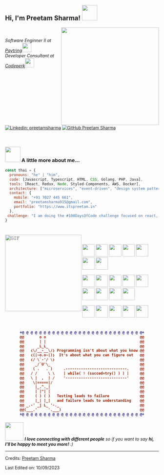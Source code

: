 <h2> Hi, I'm Preetam Sharma! <img src="https://media.giphy.com/media/mGcNjsfWAjY5AEZNw6/giphy.gif" width="50"></h2>
<img align='right' src="https://camo.githubusercontent.com/86a3b6db470f1a0429f7355c08d1edabf3d2c804/68747470733a2f2f6d69726f2e6d656469756d2e636f6d2f6d61782f313336302f312a495247486d69477361313673746564517649615a66772e676966" width="320">
<p><br><br><em>Software Enginner II at <a href="https://www.paytring.com">Paytring</a><img src="https://media.giphy.com/media/fYSnHlufseco8Fh93Z/giphy.gif" width="30"></br>Developer Consultant at <a href="https://www.codeperk.in">Codeperk</a><img src="https://media.giphy.com/media/WUlplcMpOCEmTGBtBW/giphy.gif" width="30"> 
</em></p>

[![Linkedin: preetamsharma](https://img.shields.io/badge/-Preetam%20Sharma-blue?style=flat-square&logo=Linkedin&logoColor=white&link=https://www.linkedin.com/in/preetamsharma/)](https://www.linkedin.com/in/preetamsharma/)
[![GitHub Preetam Sharma](https://img.shields.io/github/followers/preetam-sharma?label=follow&style=social)](https://github.com/preetam-sharma)

<br>

### <img src="https://media.giphy.com/media/VgCDAzcKvsR6OM0uWg/giphy.gif" width="50"> A little more about me...  

```javascript
const thai = {
  pronouns: "he" | "him",
  code: [Javascript, Typescript, HTML, CSS, Golang, PHP, Java],
  tools: [React, Redux, Node, Styled-Components, AWS, Docker],
  architecture: ["microservices", "event-driven", "design system pattern"],
  contact: {
    mobile: "+91 7027 445 661",
    email: "preetamsharma915@gmail.com",
    portfolio: "https://www.itspreetam.in"
  },
 challenge: "I am doing the #100DaysOfCode challenge focused on react, typescript using next13"
}
```
#

<img align="left" height="250px" width="250px" alt="𝙶𝙸𝙵" src="https://camo.githubusercontent.com/3b7c592ede97b6138ffd4b1cc1541c2f3b11fd39/687474703a2f2f33312e6d656469612e74756d626c722e636f6d2f31376665613932306666333665663466356238373764353231366137616164392f74756d626c725f6d6f39786a65387a5a34317163626975666f315f313238302e676966"/>
<br/>

<code><img height="40" width="40" src="https://cdn3d.iconscout.com/3d/free/preview/free-golang-9294861-7578004.png?f=avif&h=200"></code>
<code><img height="40" width="40" src="https://cdn3d.iconscout.com/3d/free/preview/free-javascript-9294848-7577991.png?f=avif&h=200"></code>
<code><img height="40" width="40" src="https://cdn3d.iconscout.com/3d/free/preview/free-java-9294874-7578017.png?f=avif&h=200"></code>
<code><img height="40" width="40" src="https://cdn3d.iconscout.com/3d/free/preview/free-php-9294883-7578026.png?f=avif&h=200"></code>
<code><img height="40" width="40" src="https://cdn3d.iconscout.com/3d/free/preview/free-nodejs-9294859-7578002.png?f=avif&h=200"></code>
<code><img height="40" width="40" src="https://cdn3d.iconscout.com/3d/free/preview/free-typescript-9294849-7577992.png?f=avif&h=200"></code>
<code><img height="40" width="40" src="https://cdn3d.iconscout.com/3d/free/preview/free-dart-9294871-7578014.png?f=avif&h=200"></code>

<code><img height="40" width="40" src="https://cdn3d.iconscout.com/3d/free/preview/free-angularjs-9294851-7577994.png?f=avif&h=200"></code>
<code><img height="40" width="40" src="https://cdn3d.iconscout.com/3d/free/preview/free-react-9294867-7578010.png?f=avif&h=200"></code>
<code><img height="40" width="40" src="https://cdn3d.iconscout.com/3d/free/preview/free-vue-9294880-7578023.png?f=avif&h=200"></code>
<code><img height="40" width="40" src="https://cdn3d.iconscout.com/3d/free/preview/free-jquery-9294864-7578007.png?f=avif&h=200"></code>
<code><img height="40" width="40" src="https://cdn3d.iconscout.com/3d/free/preview/free-bootstrap-framework-logo-6563486-5453031.png?f=avif&h=200"></code>
<code><img height="40" width="40" src="https://cdn3d.iconscout.com/3d/free/preview/free-tailwind-9294852-7577995.png?f=avif&h=200"></code>
<code><img height="40" width="40" src="https://cdn3d.iconscout.com/3d/free/preview/free-html-9294875-7578018.png?f=avif&h=200"></code>
<code><img height="40" width="40" src="https://cdn3d.iconscout.com/3d/free/preview/free-css-9294881-7578024.png?f=avif&h=200"></code>
<code><img height="40" width="40" src="https://cdn3d.iconscout.com/3d/free/preview/free-npm-9294882-7578025.png?f=avif&h=200"></code>

<code><img height="40" width="40" src="https://cdn3d.iconscout.com/3d/free/preview/free-amazon-web-services-8074662-6507782.png?f=avif&h=200"></code>
<code><img height="40" width="40" src="https://cdn3d.iconscout.com/3d/free/preview/free-git-9294878-7578021.png?f=avif&h=200"></code>
<code><img height="40" width="40" src="https://cdn3d.iconscout.com/3d/free/preview/free-mysql-9294870-7578013.png?f=avif&h=200"></code>
<code><img height="40" width="40" src="https://cdn3d.iconscout.com/3d/free/preview/free-mongo-db-9294853-7577996.png?f=avif&h=200"></code>
<code><img height="40" width="40" src="https://cdn3d.iconscout.com/3d/free/preview/free-visual-studio-code-9294844-7578027.png?f=avif&h=200"></code>

#

<h4 align="center">
  
```diff
+@ @ @ @ @ @ @ @ @ @ @ @ @ @ @ @ @ @ @ @ @ @ @ @ @ @ @ @+
@@       o o                                           @@
@@       | |                                           @@
@@      _L_L_                                          @@
@@   ❮\/__-__\/❯ Programming isn't about what you know @@
@@   ❮(|~o.o~|)❯  It's about what you can figure out   @@
@@   ❮/ \`-'/ \❯                                       @@
@@     _/`U'\_                                         @@
@@    ( .   . )     .----------------------------.     @@
@@   / /     \ \    | while( ! (succed=try() ) ) |     @@
@@   \ |  ,  | /    '----------------------------'     @@
@@    \|=====|/                                        @@
@@     |_.^._|                                         @@
@@     | |"| |                                         @@
@@     ( ) ( )   Testing leads to failure              @@
@@     |_| |_|   and failure leads to understanding    @@
@@ _.-' _j L_ '-._                                     @@
@@(___.'     '.___)                                    @@
+@ @ @ @ @ @ @ @ @ @ @ @ @ @ @ @ @ @ @ @ @ @ @ @ @ @ @ @+
```

</h4>  

<img src="https://media.giphy.com/media/LnQjpWaON8nhr21vNW/giphy.gif" width="60"> <em><b>I love connecting with different people</b> so if you want to say <b>hi, I'll be happy to meet you more!</b> :)</em>

-----
Credits: [Preetam Sharma](https://github.com/preetam-sharma)

Last Edited on: 10/09/2023
